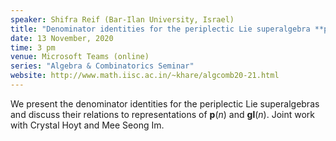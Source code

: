 ```yaml
---
speaker: Shifra Reif (Bar-Ilan University, Israel)
title: "Denominator identities for the periplectic Lie superalgebra **p**(_n_)"
date: 13 November, 2020
time: 3 pm
venue: Microsoft Teams (online)
series: "Algebra & Combinatorics Seminar"
website: http://www.math.iisc.ac.in/~khare/algcomb20-21.html
---
```


We present the denominator identities for the periplectic Lie superalgebras and
discuss their relations to representations of $\mathbf{p}(n)$ and $\mathbf{gl}(n)$.
Joint work with Crystal Hoyt and Mee Seong Im.

